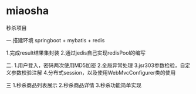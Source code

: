 # miaosha
秒杀项目

一.搭建环境  springboot + mybatis + redis

1.完成result结果集封装
2.通过jedis自己实现redisPool的编写

二.
1.用户登入，密码两次使用MD5加密
2.全局异常处理
3.jsr303参数检验，自定义参数校验注解
4.分布式session，以及使用WebMvcConfigurer类的使用

三
  1.秒杀商品列表展示
  2.秒杀商品详情
  3.秒杀功能简单实现
